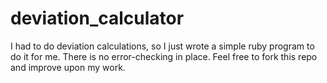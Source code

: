 # deviation_calculator
I had to do deviation calculations, so I just wrote a simple ruby program to do it for me. 
There is no error-checking in place. Feel free to fork this repo and improve upon my work.
